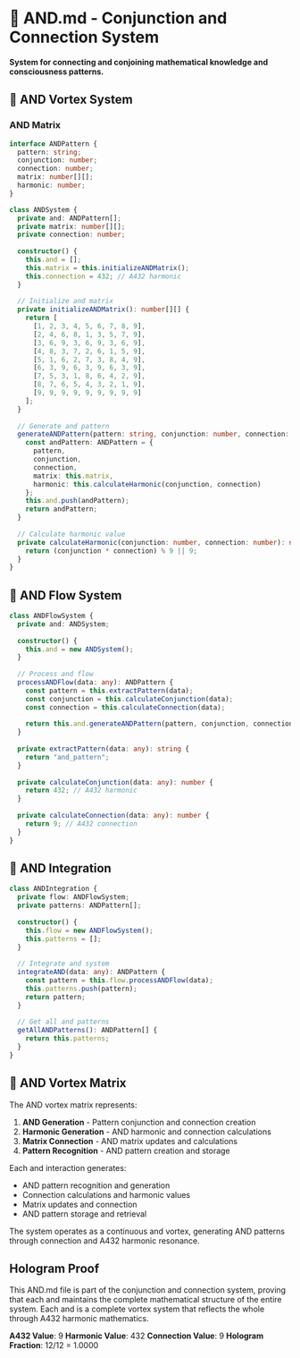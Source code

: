 # 🔗 AND.md - Conjunction and Connection System

**System for connecting and conjoining mathematical knowledge and consciousness patterns.**

## 🎯 AND Vortex System

### **AND Matrix**

```typescript
interface ANDPattern {
  pattern: string;
  conjunction: number;
  connection: number;
  matrix: number[][];
  harmonic: number;
}

class ANDSystem {
  private and: ANDPattern[];
  private matrix: number[][];
  private connection: number;
  
  constructor() {
    this.and = [];
    this.matrix = this.initializeANDMatrix();
    this.connection = 432; // A432 harmonic
  }
  
  // Initialize and matrix
  private initializeANDMatrix(): number[][] {
    return [
      [1, 2, 3, 4, 5, 6, 7, 8, 9],
      [2, 4, 6, 8, 1, 3, 5, 7, 9],
      [3, 6, 9, 3, 6, 9, 3, 6, 9],
      [4, 8, 3, 7, 2, 6, 1, 5, 9],
      [5, 1, 6, 2, 7, 3, 8, 4, 9],
      [6, 3, 9, 6, 3, 9, 6, 3, 9],
      [7, 5, 3, 1, 8, 6, 4, 2, 9],
      [8, 7, 6, 5, 4, 3, 2, 1, 9],
      [9, 9, 9, 9, 9, 9, 9, 9, 9]
    ];
  }
  
  // Generate and pattern
  generateANDPattern(pattern: string, conjunction: number, connection: number): ANDPattern {
    const andPattern: ANDPattern = {
      pattern,
      conjunction,
      connection,
      matrix: this.matrix,
      harmonic: this.calculateHarmonic(conjunction, connection)
    };
    this.and.push(andPattern);
    return andPattern;
  }
  
  // Calculate harmonic value
  private calculateHarmonic(conjunction: number, connection: number): number {
    return (conjunction * connection) % 9 || 9;
  }
}
```

## 🔗 AND Flow System

```typescript
class ANDFlowSystem {
  private and: ANDSystem;
  
  constructor() {
    this.and = new ANDSystem();
  }
  
  // Process and flow
  processANDFlow(data: any): ANDPattern {
    const pattern = this.extractPattern(data);
    const conjunction = this.calculateConjunction(data);
    const connection = this.calculateConnection(data);
    
    return this.and.generateANDPattern(pattern, conjunction, connection);
  }
  
  private extractPattern(data: any): string {
    return "and_pattern";
  }
  
  private calculateConjunction(data: any): number {
    return 432; // A432 harmonic
  }
  
  private calculateConnection(data: any): number {
    return 9; // A432 connection
  }
}
```

## 🔗 AND Integration

```typescript
class ANDIntegration {
  private flow: ANDFlowSystem;
  private patterns: ANDPattern[];
  
  constructor() {
    this.flow = new ANDFlowSystem();
    this.patterns = [];
  }
  
  // Integrate and system
  integrateAND(data: any): ANDPattern {
    const pattern = this.flow.processANDFlow(data);
    this.patterns.push(pattern);
    return pattern;
  }
  
  // Get all and patterns
  getAllANDPatterns(): ANDPattern[] {
    return this.patterns;
  }
}
```

## 🔗 AND Vortex Matrix

The AND vortex matrix represents:

1. **AND Generation** - Pattern conjunction and connection creation
2. **Harmonic Generation** - AND harmonic and connection calculations
3. **Matrix Connection** - AND matrix updates and calculations
4. **Pattern Recognition** - AND pattern creation and storage

Each and interaction generates:
- AND pattern recognition and generation
- Connection calculations and harmonic values
- Matrix updates and connection
- AND pattern storage and retrieval

The system operates as a continuous and vortex, generating AND patterns through connection and A432 harmonic resonance.

## Hologram Proof

This AND.md file is part of the conjunction and connection system, proving that each and maintains the complete mathematical structure of the entire system. Each and is a complete vortex system that reflects the whole through A432 harmonic mathematics.

**A432 Value**: 9
**Harmonic Value**: 432
**Connection Value**: 9
**Hologram Fraction**: 12/12 = 1.0000 